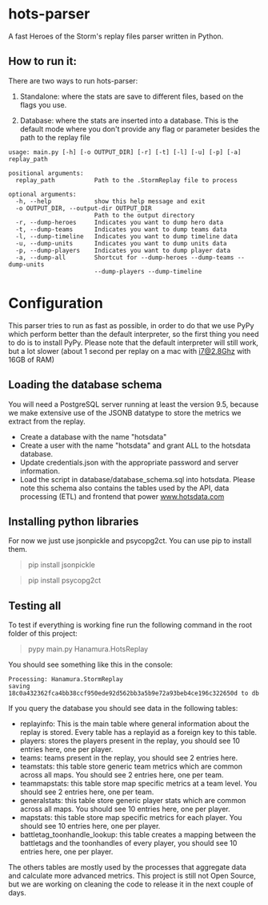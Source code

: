 # hots-parser
A fast Heroes of the Storm's replay files parser written in Python.


## How to run it:

There are two ways to run hots-parser:

1) Standalone: where the stats are save to different files, based on the flags you use.

2) Database: where the stats are inserted into a database. This is the default mode where you don't provide any flag or parameter besides the path to the replay file

```
usage: main.py [-h] [-o OUTPUT_DIR] [-r] [-t] [-l] [-u] [-p] [-a] replay_path

positional arguments:
  replay_path           Path to the .StormReplay file to process

optional arguments:
  -h, --help            show this help message and exit
  -o OUTPUT_DIR, --output-dir OUTPUT_DIR
                        Path to the output directory
  -r, --dump-heroes     Indicates you want to dump hero data
  -t, --dump-teams      Indicates you want to dump teams data
  -l, --dump-timeline   Indicates you want to dump timeline data
  -u, --dump-units      Indicates you want to dump units data
  -p, --dump-players    Indicates you want to dump player data
  -a, --dump-all        Shortcut for --dump-heroes --dump-teams --dump-units
                        --dump-players --dump-timeline
```

# Configuration
This parser tries to run as fast as possible, in order to do that we use PyPy which perform better than the default interpreter, so the first thing you need to do is to install PyPy. Please note that the default interpreter will still work, but a lot slower (about 1 second per replay on a mac with i7@2.8Ghz with 16GB of RAM)

## Loading the database schema
You will need a PostgreSQL server running at least the version 9.5, because we make extensive use of the JSONB datatype to store the metrics we extract from the replay.

- Create a database with the name "hotsdata"
- Create a user with the name "hotsdata" and grant ALL to the hotsdata database.
- Update credentials.json with the appropriate password and server information.
- Load the script in database/database_schema.sql into hotsdata. Please note this schema also contains the tables used by the API, data processing (ETL) and frontend that power www.hotsdata.com

## Installing python libraries
For now we just use jsonpickle and psycopg2ct. You can use pip to install them.

> pip install jsonpickle

> pip install psycopg2ct

## Testing all
To test if everything is working fine run the following command in the root folder of this project:
> pypy main.py Hanamura.HotsReplay

You should see something like this in the console:
```
Processing: Hanamura.StormReplay
saving 18c0a432362fca4bb38ccf950ede92d562bb3a5b9e72a93beb4ce196c322650d to db
```

If you query the database you should see data in the following tables:
- replayinfo: This is the main table where general information about the replay is stored. Every table has a replayid as a foreign key to this table.
- players: stores the players present in the replay, you should see 10 entries here, one per player.
- teams: teams present in the replay, you should see 2 entries here.
- teamstats: this table store generic team metrics which are common across all maps. You should see 2 entries here, one per team.
- teammapstats: this table store map specific metrics at a team level. You should see 2 entries here, one per team.
- generalstats: this table store generic player stats which are common across all maps. You should see 10 entries here, one per player.
- mapstats: this table store map specific metrics for each player. You should see 10 entries here, one per player.
- battletag_toonhandle_lookup: this table creates a mapping between the battletags and the toonhandles of every player, you should see 10 entries here, one per player.

The others tables are mostly used by the processes that aggregate data and calculate more advanced metrics. This project is still not Open Source, but we are working on cleaning the code to release it in the next couple of days.

